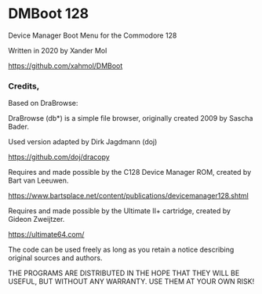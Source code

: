 <h1>DMBoot 128</h1>

Device Manager Boot Menu for the Commodore 128

Written in 2020 by Xander Mol

https://github.com/xahmol/DMBoot

<h3>Credits,</h3>
Based on DraBrowse:
  
DraBrowse (db*) is a simple file browser, originally created 2009 by Sascha Bader.

Used version adapted by Dirk Jagdmann (doj)

https://github.com/doj/dracopy


Requires and made possible by the C128 Device Manager ROM, created by Bart van Leeuwen.

https://www.bartsplace.net/content/publications/devicemanager128.shtml


Requires and made possible by the Ultimate II+ cartridge, created by Gideon Zweijtzer.

https://ultimate64.com/


The code can be used freely as long as you retain a notice describing original sources and authors.

THE PROGRAMS ARE DISTRIBUTED IN THE HOPE THAT THEY WILL BE USEFUL, BUT WITHOUT ANY WARRANTY. USE THEM AT YOUR OWN RISK!

